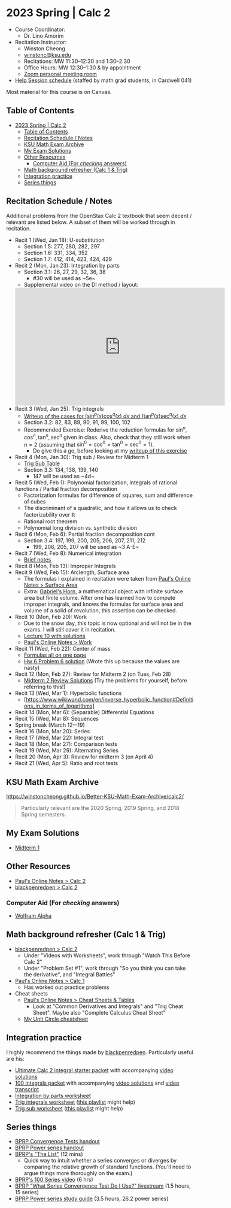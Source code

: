 # 2023 Spring | Calc 2

<style>
 a:visited {
  color: darkorchid
 }
</style>

* Course Coordinator:
  * Dr. Lino Amorim
* Recitation Instructor:
  * Winston Cheong
  * winstonc@ksu.edu
  * Recitations: MW 11:30&ndash;12:30 and 1:30&ndash;2:30
  * Office Hours: MW 12:30&ndash;1:30 & by appointment
  * [Zoom personal meeting room](https://ksu.zoom.us/j/2293865582?pwd=Z0dqUTQrUSt6THRBOW41SG43aitmdz09)
* [Help Session schedule](https://www.math.ksu.edu/student-success/undergraduate-success/help/helpsess.html) (staffed by math grad students, in Cardwell 041)

Most material for this course is on Canvas.

## Table of Contents

- [2023 Spring | Calc 2](#2023-spring--calc-2)
  - [Table of Contents](#table-of-contents)
  - [Recitation Schedule / Notes](#recitation-schedule--notes)
  - [KSU Math Exam Archive](#ksu-math-exam-archive)
  - [My Exam Solutions](#my-exam-solutions)
  - [Other Resources](#other-resources)
    - [Computer Aid (For *checking* answers)](#computer-aid-for-checking-answers)
  - [Math background refresher (Calc 1 \& Trig)](#math-background-refresher-calc-1--trig)
  - [Integration practice](#integration-practice)
  - [Series things](#series-things)

## Recitation Schedule / Notes

Additional problems from the OpenStax Calc 2 textbook that seem decent / relevant are listed below. A subset of them will be worked through in recitation.

* Recit 1 (Wed, Jan 18): U-substitution
  * Section 1.5: 277, 280, 282, 297
  * Section 1.6: 331, 334, 352
  * Section 1.7: 412, 414, 423, 424, 429
* Recit 2 (Mon, Jan 23): Integration by parts
  * Section 3.1: 26, 27, 29, 32, 36, 38
    * #30 will be used as ~5e~
  * Supplemental video on the DI method / layout:
  <iframe width="560" height="315" src="https://www.youtube.com/embed/8xPfNuXLSwk" title="YouTube video player" frameborder="0" allow="accelerometer; autoplay; clipboard-write; encrypted-media; gyroscope; picture-in-picture; web-share" allowfullscreen></iframe>
* Recit 3 (Wed, Jan 25): Trig integrals
  * [Writeup of the cases for $\int \sin^p(x) \cos^q(x) \ dx$ and $\int \tan^p(x) \sec^q(x) \ dx$](https://www.overleaf.com/read/nhsjpxjqjkpd)
  * Section 3.2: 82, 83, 89, 90, 91, 99, 100, 102
  * Recommended Exercise: Rederive the reduction formulas for $\sin^n, \cos^n, \tan^n, \sec^n$ given in class. Also, check that they still work when $n=2$ (assuming that $\sin^0 = \cos^0 = \tan^0 = \sec^0 = 1$).
    * Do give this a go, before looking at my [writeup of this exercise](https://www.overleaf.com/read/wqzshgqrpdjm)
* Recit 4 (Mon, Jan 30): Trig sub / Review for Midterm 1
  * [Trig Sub Table](https://www.overleaf.com/read/jjhvrxhqzzgg)
  * Section 3.3: 134, 138, 139, 140
    * 147 will be used as ~4d~
* Recit 5 (Wed, Feb 1): Polynomial factorization, integrals of rational functions / Partial fraction decomposition
  * Factorization formulas for difference of squares, sum and difference of cubes
  * The discriminant of a quadratic, and how it allows us to check factorizability over $\mathbb{R}$
  * Rational root theorem
  * Polynomial long division vs. synthetic division
* Recit 6 (Mon, Feb 6): Partial fraction decomposition cont
  * Section 3.4: 197, 199, 200, 205, 206, 207, 211, 212
    * 199, 206, 205, 207 will be used as ~3 A-E~
* Recit 7 (Wed, Feb 8): Numerical integration
  * [Brief notes](https://www.overleaf.com/read/sdrkwkrxchyc)
* Recit 8 (Mon, Feb 13): Improper Integrals
* Recit 9 (Wed, Feb 15): Arclength, Surface area
  * The formulas I explained in recitation were taken from [Paul's Online Notes > Surface Area](https://tutorial.math.lamar.edu/classes/calcii/surfacearea.aspx)
  * Extra: [Gabriel's Horn](https://www.wikiwand.com/en/Gabriel%27s_horn), a mathematical object with infinite surface area but finite volume. After one has learned how to compute improper integrals, and knows the formulas for surface area and volume of a solid of revolution, this assertion can be checked.
* Recit 10 (Mon, Feb 20): Work
  * Due to the snow day, this topic is now optional and will not be in the exams. I will still cover it in recitation.
  * [Lecture 10 with solutions](https://www.dropbox.com/s/f8am1t72huaesvt/lect-10-sol.pdf?dl=0)
  * [Paul's Online Notes > Work](https://tutorial.math.lamar.edu/Classes/CalcI/Work.aspx)
* Recit 11 (Wed, Feb 22): Center of mass
  * [Formulas all on one page](https://www.overleaf.com/read/wzsvhrzrgfvs)
  * [Hw 6 Problem 6 solution](https://www.dropbox.com/s/vqm7v0wfqiaw6sq/hw6.6.pdf?dl=0) (Wrote this up because the values are nasty)
* Recit 12 (Mon, Feb 27): Review for Midterm 2 (on Tues, Feb 28)
  * [Midterm 2 Review Solutions](https://www.dropbox.com/s/odsm9afh77fc1ls/review2-sol.pdf?dl=0) (Try the problems for yourself, before referring to this!)
* Recit 13 (Wed, Mar 1): Hyperbolic functions
  * [https://www.wikiwand.com/en/Inverse_hyperbolic_function#Definitions_in_terms_of_logarithms]
* Recit 14 (Mon, Mar 6): (Separable) Differential Equations
* Recit 15 (Wed, Mar 8): Sequences
* Spring break (March 12--19)
* Recit 16 (Mon, Mar 20): Series
* Recit 17 (Wed, Mar 22): Integral test
* Recit 18 (Mon, Mar 27): Comparison tests
* Recit 19 (Wed, Mar 29): Alternating Series
* Recit 20 (Mon, Apr 3): Review for midterm 3 (on April 4)
* Recit 21 (Wed, Apr 5): Ratio and root tests

## KSU Math Exam Archive

<https://winstoncheong.github.io/Better-KSU-Math-Exam-Archive/calc2/>

> Particularly relevant are the 2020 Spring, 2019 Spring, and 2018 Spring semesters.

## My Exam Solutions

* [Midterm 1](https://www.dropbox.com/s/ejbd30j570h6rcj/exam1-mysol.pdf?dl=0)

## Other Resources

* [Paul's Online Notes > Calc 2](https://tutorial.math.lamar.edu/classes/calcii/calcii.aspx)
* [blackpenredpen > Calc 2](https://www.blackpenredpen.com/calc2)

### Computer Aid (For *checking* answers)

* [Wolfram Alpha](https://www.wolframalpha.com/)

## Math background refresher (Calc 1 & Trig)

* [blackpenredpen > Calc 2](https://www.blackpenredpen.com/calc2)
  * Under "Videos with Worksheets", work through "Watch This Before Calc 2"
  * Under "Problem Set #1", work through "So you think you can take the derivative", and "Integral Battles"
* [Paul's Online Notes > Calc 1](https://tutorial.math.lamar.edu/classes/calci/calci.aspx)
  * Has worked out practice problems
* Cheat sheets
  * [Paul's Online Notes > Cheat Sheets & Tables](https://tutorial.math.lamar.edu/Extras/CheatSheets_Tables.aspx)
    * Look at "Common Derivatives and Integrals" and "Trig Cheat Sheet". Maybe also "Complete Calculus Cheat Sheet"
  * [My Unit Circle cheatsheet](https://www.overleaf.com/read/pjpffsrkrhfx)

## Integration practice

I highly recommend the things made by [blackpenredpen](https://www.blackpenredpen.com/calc2).
Particularly useful are his:

* [Ultimate Calc 2 integral starter packet](https://www.blackpenredpen.com/_files/ugd/287ba5_434067d1e62c46c184065780349cd084.pdf) with accompanying [video solutions](https://www.youtube.com/watch?v=XOUwIdufY9Y)
* [100 integrals packet](https://www.blackpenredpen.com/_files/ugd/287ba5_9809e0bcf44548b79263bf7e0c70ad17.pdf) with accompanying [video solutions](https://www.youtube.com/watch?v=dgm4-3-Iv3s) and [video transcript](https://www.blackpenredpen.com/_files/ugd/287ba5_62e3789012b14a77ae31c0986f993ecc.pdf)
* [Integration by parts worksheet](https://www.blackpenredpen.com/_files/ugd/287ba5_472a69bac7d74d3ab272d0dd6bccd170.pdf)
* [Trig integrals worksheet](https://www.blackpenredpen.com/_files/ugd/287ba5_4c6cd42fbf9a4cc58be455f39ef6267e.pdf) ([this playlist](https://www.youtube.com/playlist?list=PLj7p5OoL6vGyKrScQeswVIq5ud2Ui5wwX) might help)
* [Trig sub worksheet](https://www.blackpenredpen.com/_files/ugd/287ba5_f6e66543dc674672a69a3ada59d0005d.pdf) ([this playlist](https://www.youtube.com/playlist?list=PLj7p5OoL6vGwi8Fdeq-4ppvGmjx47a0Eo) might help)

## Series things

* [BPRP Convergence Tests handout](https://www.blackpenredpen.com/_files/ugd/287ba5_7460f4c914a64263958b991439536519.pdf)
* [BPRP Power series handout](https://www.blackpenredpen.com/_files/ugd/287ba5_c2c9c480845c41498f4b0d3242e37d21.pdf)
* [BPRP's "The List"](https://www.youtube.com/watch?v=dZ5dtcJsxgI) (12 mins)
  * Quick way to intuit whether a series converges or diverges by comparing the relative growth of standard functions.  (You'll need to argue things more thoroughly on the exam.)
* [BPRP's 100 Series video](https://www.youtube.com/watch?v=jTuTEcwvkP4) (6 hrs)
* [BPRP "What Series Convergence Test Do I Use?" livestream](https://www.youtube.com/watch?v=Od2YAt1_ibE) (1.5 hours, 15 series)
* [BPRP Power series study guide](https://www.youtube.com/watch?v=LKhvdkUdLtE) (3.5 hours, 26.2 power series)